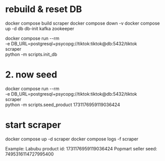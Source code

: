 # rebuild & reset DB
docker compose build scraper
docker compose down -v
docker compose up -d db db-init kafka zookeeper


docker compose run --rm \
  -e DB_URL=postgresql+psycopg://tiktok:tiktok@db:5432/tiktok \
  scraper \
  python -m scripts.init_db

# 2. now seed
docker compose run --rm \
  -e DB_URL=postgresql+psycopg://tiktok:tiktok@db:5432/tiktok \
  scraper \
  python -m scripts.seed_product 1731176959119036424




# start scraper
docker compose up -d scraper
docker compose logs -f scraper

Example:	Labubu product id: 1731176959119036424
Popmart seller seed: 7495316114727995400
